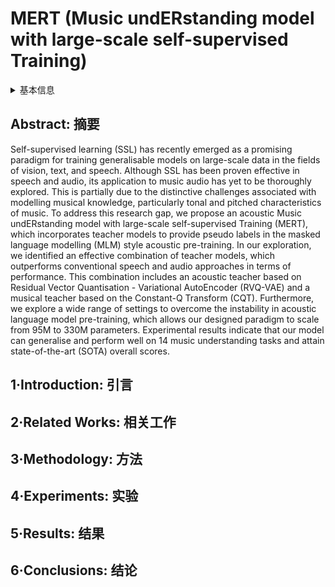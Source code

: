 # MERT (Music undERstanding model with large-scale self-supervised Training)

<details>
<summary>基本信息</summary>

- 标题: "MERT: Acoustic Music Understanding Model with Large-Scale Self-supervised Training"
- 作者:
  - 01 Yizhi Li
  - 02 Ruibin Yuan
  - 03 Ge Zhang
  - 04 Yinghao Ma
  - 05 Xingran Chen
  - 06 Hanzhi Yin
  - 07 Chenghao Xiao
  - 08 Chenghua Lin
  - 09 Anton Ragni
  - 10 Emmanouil Benetos
  - 11 Norbert Gyenge
  - 12 Roger Dannenberg
  - 13 Ruibo Liu
  - 14 Wenhu Chen
  - 15 Gus Xia
  - 16 Yemin Shi
  - 17 Wenhao Huang
  - 18 Zili Wang
  - 19 Yike Guo
  - 20 Jie Fu
- 链接:
  - [ArXiv](https://arxiv.org/abs/2306.00107)
  - [Publication]() ICLR2024
  - [Github]()
  - [Demo]()
- 文件:
  - [ArXiv] #TODO
  - [Publication] #TODO

</details>

## Abstract: 摘要

Self-supervised learning (SSL) has recently emerged as a promising paradigm for training generalisable models on large-scale data in the fields of vision, text, and speech.
Although SSL has been proven effective in speech and audio, its application to music audio has yet to be thoroughly explored.
This is partially due to the distinctive challenges associated with modelling musical knowledge, particularly tonal and pitched characteristics of music.
To address this research gap, we propose an acoustic Music undERstanding model with large-scale self-supervised Training (MERT), which incorporates teacher models to provide pseudo labels in the masked language modelling (MLM) style acoustic pre-training.
In our exploration, we identified an effective combination of teacher models, which outperforms conventional speech and audio approaches in terms of performance.
This combination includes an acoustic teacher based on Residual Vector Quantisation - Variational AutoEncoder (RVQ-VAE) and a musical teacher based on the Constant-Q Transform (CQT).
Furthermore, we explore a wide range of settings to overcome the instability in acoustic language model pre-training, which allows our designed paradigm to scale from 95M to 330M parameters.
Experimental results indicate that our model can generalise and perform well on 14 music understanding tasks and attain state-of-the-art (SOTA) overall scores.

## 1·Introduction: 引言

## 2·Related Works: 相关工作

## 3·Methodology: 方法

## 4·Experiments: 实验

## 5·Results: 结果

## 6·Conclusions: 结论
